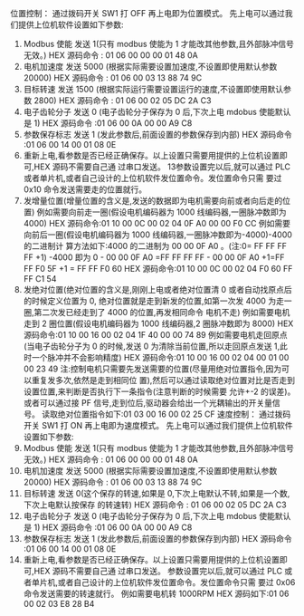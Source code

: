 位置控制：
通过拨码开关 SW1 打 OFF 再上电即为位置模式。
先上电可以通过我们提供上位机软件设置如下参数:
1. Modbus 使能 发送 1(只有 modbus 使能为 1 才能改其他参数,且外部脉冲信号无效。)
HEX 源码命令 : 01 06 00 00 00 01 48 0A
2. 电机加速度 发送 5000 (根据实际需要设置加速度,不设置即使用默认参数 20000)
HEX 源码命令 : 01 06 00 03 13 88 74 9C
3. 目标转速 发送 1500 (根据实际运行需要设置运行的速度,不设置即使用默认参数 2800)
HEX 源码命令 : 01 06 00 02 05 DC 2A C3
4. 电子齿轮分子 发送 0 (电子齿轮分子保存为 0 后,下次上电 mdobus 使能默认是 1)
HEX 源码命令 :01 06 00 0A 00 00 A9 C8
5. 参数保存标志 发送 1 (发此参数后,前面设置的参数保存到内部)
HEX 源码命令 :01 06 00 14 00 01 08 0E
6. 重新上电,看参数是否已经正确保存。以上设置只需要用提供的上位机设置即可,HEX 源码不需要自己通
过串口发送。
13参数设置完以后,就可以通过 PLC 或者单片机,或者自己设计的上位机软件发位置命令。发位置命令只需
要过 0x10 命令发送需要走的位置就行。
1. 发增量位置(增量位置的含义是,发送的数据即为电机需要向前或者向后走的位置)
例如需要向前走一圈(假设电机编码器为 1000 线编码器,一圈脉冲数即为 4000)
HEX 源码命令:01 10 00 0C 00 02 04 0F A0 00 00 F0 CC
例如需要向前后一圈(假设电机编码器为 1000 线编码器,一圈脉冲数即为-4000)-4000 的二进制计
算方法如下:4000 的二进制为 00 00 0F A0 。(注:0= FF FF FF FF +1)
-4000 即为 0 - 00 00 0F A0 =FF FF FF FF - 00 00 0F A0 +1=FF FF F0 5F +1 = FF FF F0 60
HEX 源码命令:01 10 00 0C 00 02 04 F0 60 FF FF C1 54
2. 发绝对位置(绝对位置的含义是,刚刚上电或者绝对位置清 0 或者自动找原点后的时候定义位置为 0,
绝对位置就是走到新发的位置,如第一次发 4000 为走一圈,第二次发已经走到了 4000 的位置,再发相同命令
电机不走)
例如需要电机走到 2 圈位置(假设电机编码器为 1000 线编码器,2 圈脉冲数即为 8000)
HEX 源码命令:01 10 00 16 00 02 04 1F 40 00 00 74 89
例如需要电机走回原点(当电子齿轮分子为 0 的时候,发送 0 为清除当前位置,所以走回原点发送 1,此
时一个脉冲并不会影响精度)
HEX 源码命令:01 10 00 16 00 02 04 00 01 00 00 23 49
注:控制电机只需要先发送需要的位置(尽量用绝对位置指令,因为可以重复发多次,依然是走到相同位
置),然后可以通过读取绝对位置对比是否走到设置位置,来判断是否执行下一条指令(注意判断的时候需要
允许+-2 的误差)。或者可以通过接 PF 信号,走到位后,驱动器会给出一个光耦输出的开关量信号。
读取绝对位置指令如下:01 03 00 16 00 02 25 CF
速度控制：
通过拨码开关 SW1 打 ON 再上电即为速度模式。
先上电可以通过我们提供上位机软件设置如下参数:
1. Modbus 使能 发送 1(只有 modbus 使能为 1 才能改其他参数,且外部脉冲信号无效。)
HEX 源码命令 : 01 06 00 00 00 01 48 0A
2. 电机加速度 发送 5000 (根据实际需要设置加速度,不设置即使用默认参数 20000)
HEX 源码命令 : 01 06 00 03 13 88 74 9C
3. 目标转速 发送 0(这个保存的转速,如果是 0,下次上电默认不转,如果是一个数,下次上电默认按保存
的转速转)
HEX 源码命令 : 01 06 00 02 05 DC 2A C3
4. 电子齿轮分子 发送 0 (电子齿轮分子保存为 0 后,下次上电 mdobus 使能默认是 1)
HEX 源码命令 :01 06 00 0A 00 00 A9 C8
5. 参数保存标志 发送 1 (发此参数后,前面设置的参数保存到内部)
HEX 源码命令 :01 06 00 14 00 01 08 0E
6. 重新上电,看参数是否已经正确保存。以上设置只需要用提供的上位机设置即可,HEX 源码不需要自己通
过串口发送。
参数设置完以后,就可以通过 PLC 或者单片机,或者自己设计的上位机软件发位置命令。发位置命令只需
要过 0x06 命令发送需要的转速就行。
例如需要电机转 1000RPM
HEX 源码如下:01 06
00 02 03 E8 28 B4